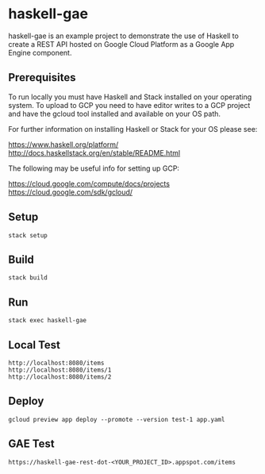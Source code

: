 # haskell-gae

haskell-gae is an example project to demonstrate the use of Haskell to create a REST API hosted on Google Cloud Platform as a Google App Engine component.

## Prerequisites

To run locally you must have Haskell and Stack installed on your operating system.  To upload to GCP you need to have editor writes to a GCP project and have the gcloud tool installed and available on your OS path.

For further information on installing Haskell or Stack for your OS please see:

https://www.haskell.org/platform/
http://docs.haskellstack.org/en/stable/README.html

The following may be useful info for setting up GCP:

https://cloud.google.com/compute/docs/projects
https://cloud.google.com/sdk/gcloud/

## Setup
```
stack setup
```

## Build
```
stack build
```

## Run
```
stack exec haskell-gae
```

## Local Test
```
http://localhost:8080/items
http://localhost:8080/items/1
http://localhost:8080/items/2
```

## Deploy
```
gcloud preview app deploy --promote --version test-1 app.yaml
```

## GAE Test
```
https://haskell-gae-rest-dot-<YOUR_PROJECT_ID>.appspot.com/items
```
